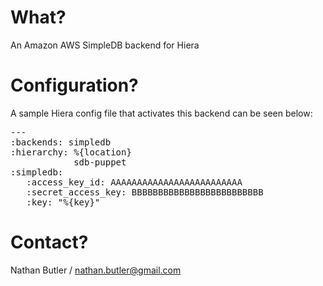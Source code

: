 What?
=====

An Amazon AWS SimpleDB backend for Hiera

Configuration?
==============

A sample Hiera config file that activates this backend can be seen below:

<pre>
---
:backends: simpledb
:hierarchy: %{location}
            sdb-puppet
:simpledb:
   :access_key_id: AAAAAAAAAAAAAAAAAAAAAAAAA
   :secret_access_key: BBBBBBBBBBBBBBBBBBBBBBBBB
   :key: "%{key}"
</pre>

Contact?
=========

Nathan Butler / nathan.butler@gmail.com
